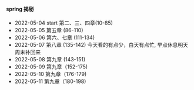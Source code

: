 #### spring 揭秘
+ 2022-05-04 start 第二、三、四章(10-85)
+ 2022-05-05 第五章 (86-110)
+ 2022-05-06 第六、七章 (111-134)
+ 2022-05-07 第八章 (135-142) 今天看的有点少，白天有点忙, 早点休息明天周末补回来
+ 2022-05-08 第九章 (143-151)
+ 2022-05-09 第九章（152-175)
+ 2022-05-10 第九章（176-179)
+ 2022-05-11 第九章（180-198)

